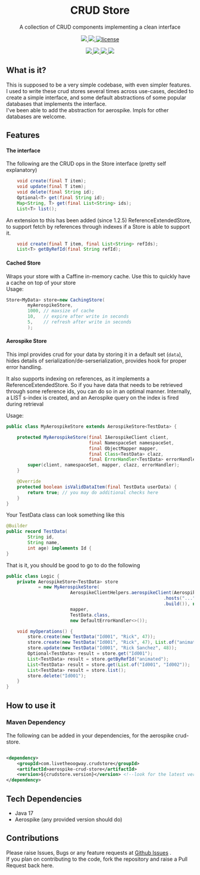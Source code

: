 <p align="center">
  <h1 align="center">CRUD Store</h1>
  <p align="center">A collection of CRUD components implementing a clean interface<p>
  <p align="center">
    <a href="https://github.com/livetheoogway/crud-store/actions">
    	<img src="https://github.com/livetheoogway/crud-store/actions/workflows/actions.yml/badge.svg"/>
    </a>
    <a href="https://s01.oss.sonatype.org/content/repositories/releases/com/livetheoogway/crudstore/">
    	<img src="https://img.shields.io/maven-central/v/com.livetheoogway.crudstore/crud-store"/>
    </a>
    <a href="https://github.com/livetheoogway/crud-store/blob/master/LICENSE">
    	<img src="https://img.shields.io/github/license/livetheoogway/crud-store" alt="license" />
    </a></p>
  <p align="center">
    <a href="https://sonarcloud.io/project/overview?id=livetheoogway_crud-store">
    	<img src="https://sonarcloud.io/api/project_badges/measure?project=livetheoogway_crud-store&metric=alert_status"/>
    </a>
    <a href="https://sonarcloud.io/project/overview?id=livetheoogway_crud-store">
    	<img src="https://sonarcloud.io/api/project_badges/measure?project=livetheoogway_crud-store&metric=coverage"/>
    </a>
    <a href="https://sonarcloud.io/project/overview?id=livetheoogway_crud-store">
    	<img src="https://sonarcloud.io/api/project_badges/measure?project=livetheoogway_crud-store&metric=bugs"/>
    </a>
    <a href="https://sonarcloud.io/project/overview?id=livetheoogway_crud-store">
    	<img src="https://sonarcloud.io/api/project_badges/measure?project=livetheoogway_crud-store&metric=vulnerabilities"/>
    </a>
  </p>
</p>

## What is it?

This is supposed to be a very simple codebase, with even simpler features.<br>
I used to write these crud stores several times across use-cases, decided to create a simple interface, and some default
abstractions of some popular databases that implements the interface.<br>
I've been able to add the abstraction for aerospike. Impls for other databases are welcome.

## Features

#### The interface
The following are the CRUD ops in the Store interface (pretty self explanatory)
```java
    void create(final T item);
    void update(final T item);
    void delete(final String id);
    Optional<T> get(final String id);
    Map<String, T> get(final List<String> ids);
    List<T> list();
```
An extension to this has been added (since 1.2.5) ReferenceExtendedStore, to support fetch by references through indexes if a Store is able to support it.
```java
    void create(final T item, final List<String> refIds);
    List<T> getByRefId(final String refId);
```

#### Cached Store

Wraps your store with a Caffine in-memory cache. Use this to quickly have a cache on top of your store<br>
Usage:

```java
Store<MyData> store=new CachingStore(
        myAerospikeStore,
        1000, // maxsize of cache
        10,   // expire after write in seconds
        5,    // refresh after write in seconds 
        );
```

#### Aerospike Store

This impl provides crud for your data by storing it in a default set (`data`), hides details of
serialization/de-serserialization, provides hook for proper error handling.<br>

It also supports indexing on references, as it implements a ReferenceExtendedStore. 
So if you have data that needs to be retrieved through some reference ids, you can do so in an optimal manner. Internally,
a LIST s-index is created, and an Aerospike query on the index is fired during retrieval

Usage:

```java
public class MyAerospikeStore extends AerospikeStore<TestData> {

    protected MyAerospikeStore(final IAerospikeClient client,
                               final NamespaceSet namespaceSet,
                               final ObjectMapper mapper,
                               final Class<TestData> clazz,
                               final ErrorHandler<TestData> errorHandler) {
        super(client, namespaceSet, mapper, clazz, errorHandler);
    }

    @Override
    protected boolean isValidDataItem(final TestData userData) {
        return true; // you may do additional checks here
    }
}
```
Your TestData class can look something like this
```java
@Builder
public record TestData(
        String id, 
        String name, 
        int age) implements Id {
}
```

That is it, you should be good to go to do the following
```java
public class Logic {
    private AerospikeStore<TestData> store
            = new MyAerospikeStore(
                        AerospikeClientHelpers.aerospikeClient(AerospikeConfiguration.builder()
                                                           .hosts("...") // set the rest
                                                           .build()), new NamespaceSet("test", "test-set"),
                        mapper, 
                        TestData.class, 
                        new DefaultErrorHandler<>());

    void myOperations() {
        store.create(new TestData("Id001", "Rick", 47));
        store.create(new TestData("Id001", "Rick", 47), List.of("animated"));
        store.update(new TestData("Id001", "Rick Sanchez", 48));
        Optional<TestData> result = store.get("Id001");
        List<TestData> result = store.getByRefId("animated");
        List<TestData> result = store.get(List.of("Id001", "Id002"));
        List<TestData> result = store.list();
        store.delete("Id001");
    }
}
```

## How to use it

### Maven Dependency

The following can be added in your dependencies, for the aerospike crud-store.

```xml

<dependency>
    <groupId>com.livetheoogway.crudstore</groupId>
    <artifactId>aerospike-crud-store</artifactId>
    <version>${crudstore.version}</version> <!--look for the latest version on top-->
</dependency>
```

## Tech Dependencies

- Java 17
- Aerospike (any provided version should do)

## Contributions

Please raise Issues, Bugs or any feature requests at [Github Issues](https://github.com/livetheoogway/crud-store/issues)
. <br>
If you plan on contributing to the code, fork the repository and raise a Pull Request back here.
